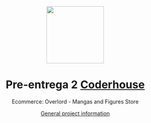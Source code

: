 <div align="center"> 
  <img widht="150px" height="150px" src="https://cdn.worldvectorlogo.com/logos/react-2.svg" />
  <h1>Pre-entrega 2 <a target="_blank" href="https://www.coderhouse.com">Coderhouse</a></h1>
  <p>Ecommerce: Overlord - Mangas and Figures Store</p>
  <p><a href="https://github.com/leandrodrey/PreEntrega2Rey#readme">General project information</a></p>
</div>
